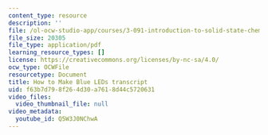 ```yaml
---
content_type: resource
description: ''
file: /ol-ocw-studio-app/courses/3-091-introduction-to-solid-state-chemistry-fall-2018/Q5W3J0NChwA_transcript.pdf
file_size: 20305
file_type: application/pdf
learning_resource_types: []
license: https://creativecommons.org/licenses/by-nc-sa/4.0/
ocw_type: OCWFile
resourcetype: Document
title: How to Make Blue LEDs transcript
uid: f63b7d79-8f26-4d30-a761-8d44c5720631
video_files:
  video_thumbnail_file: null
video_metadata:
  youtube_id: Q5W3J0NChwA
---
```

